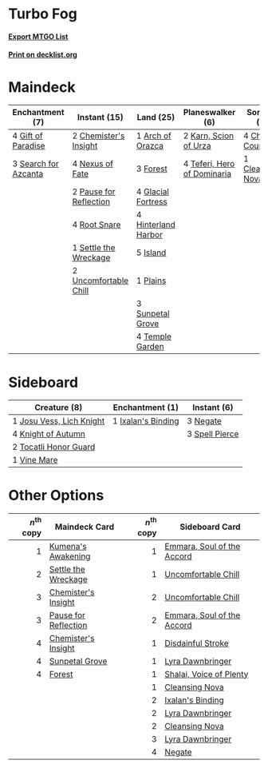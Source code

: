 # Turbo Fog

#### [Export MTGO List](../collection/Turbo%20Fog/Turbo%20Fog.txt)
#### [Print on decklist.org](http://decklist.org/?deckmain=1%09Arch%20of%20Orazca%0A4%09Chart%20a%20Course%0A2%09Chemister's%20Insight%0A1%09Cleansing%20Nova%0A2%09Discovery/Dispersal%0A3%09Forest%0A4%09Gift%20of%20Paradise%0A4%09Glacial%20Fortress%0A4%09Hinterland%20Harbor%0A5%09Island%0A2%09Karn,%20Scion%20of%20Urza%0A4%09Nexus%20of%20Fate%0A2%09Pause%20for%20Reflection%0A1%09Plains%0A4%09Root%20Snare%0A3%09Search%20for%20Azcanta%0A1%09Settle%20the%20Wreckage%0A3%09Sunpetal%20Grove%0A4%09Teferi,%20Hero%20of%20Dominaria%0A4%09Temple%20Garden%0A2%09Uncomfortable%20Chill&deckside=1%09Ixalan's%20Binding%0A1%09Josu%20Vess,%20Lich%20Knight%0A4%09Knight%20of%20Autumn%0A3%09Negate%0A3%09Spell%20Pierce%0A2%09Tocatli%20Honor%20Guard%0A1%09Vine%20Mare)
# Maindeck

|                                        Enchantment (7)                                        |                                          Instant (15)                                           |                                          Land (25)                                           |                                           Planeswalker (6)                                           |                                        Sorcery (5)                                        |     Unknown (2)     |
|-----------------------------------------------------------------------------------------------|-------------------------------------------------------------------------------------------------|----------------------------------------------------------------------------------------------|------------------------------------------------------------------------------------------------------|-------------------------------------------------------------------------------------------|---------------------|
|4 [Gift of Paradise](http://gatherer.wizards.com/Pages/Card/Details.aspx?multiverseid=447320)  |2 [Chemister's Insight](http://gatherer.wizards.com/Pages/Card/Details.aspx?multiverseid=452782) |1 [Arch of Orazca](http://gatherer.wizards.com/Pages/Card/Details.aspx?multiverseid=439849)   |2 [Karn, Scion of Urza](http://gatherer.wizards.com/Pages/Card/Details.aspx?multiverseid=442889)      |4 [Chart a Course](http://gatherer.wizards.com/Pages/Card/Details.aspx?multiverseid=435200)|2 Discovery/Dispersal|
|3 [Search for Azcanta](http://gatherer.wizards.com/Pages/Card/Details.aspx?multiverseid=435226)|4 [Nexus of Fate](http://gatherer.wizards.com/Pages/Card/Details.aspx?multiverseid=450253)       |3 [Forest](http://gatherer.wizards.com/Pages/Card/Details.aspx?multiverseid=439605)           |4 [Teferi, Hero of Dominaria](http://gatherer.wizards.com/Pages/Card/Details.aspx?multiverseid=443095)|1 [Cleansing Nova](http://gatherer.wizards.com/Pages/Card/Details.aspx?multiverseid=447145)|                     |
|                                                                                               |2 [Pause for Reflection](http://gatherer.wizards.com/Pages/Card/Details.aspx?multiverseid=452890)|4 [Glacial Fortress](http://gatherer.wizards.com/Pages/Card/Details.aspx?multiverseid=435416) |                                                                                                      |                                                                                           |                     |
|                                                                                               |4 [Root Snare](http://gatherer.wizards.com/Pages/Card/Details.aspx?multiverseid=447335)          |4 [Hinterland Harbor](http://gatherer.wizards.com/Pages/Card/Details.aspx?multiverseid=241988)|                                                                                                      |                                                                                           |                     |
|                                                                                               |1 [Settle the Wreckage](http://gatherer.wizards.com/Pages/Card/Details.aspx?multiverseid=435186) |5 [Island](http://gatherer.wizards.com/Pages/Card/Details.aspx?multiverseid=439602)           |                                                                                                      |                                                                                           |                     |
|                                                                                               |2 [Uncomfortable Chill](http://gatherer.wizards.com/Pages/Card/Details.aspx?multiverseid=447218) |1 [Plains](http://gatherer.wizards.com/Pages/Card/Details.aspx?multiverseid=439601)           |                                                                                                      |                                                                                           |                     |
|                                                                                               |                                                                                                 |3 [Sunpetal Grove](http://gatherer.wizards.com/Pages/Card/Details.aspx?multiverseid=420946)   |                                                                                                      |                                                                                           |                     |
|                                                                                               |                                                                                                 |4 [Temple Garden](http://gatherer.wizards.com/Pages/Card/Details.aspx?multiverseid=405112)    |                                                                                                      |                                                                                           |                     |


# Sideboard

|                                           Creature (8)                                            |                                       Enchantment (1)                                       |                                       Instant (6)                                       |
|---------------------------------------------------------------------------------------------------|---------------------------------------------------------------------------------------------|-----------------------------------------------------------------------------------------|
|1 [Josu Vess, Lich Knight](http://gatherer.wizards.com/Pages/Card/Details.aspx?multiverseid=442983)|1 [Ixalan's Binding](http://gatherer.wizards.com/Pages/Card/Details.aspx?multiverseid=435168)|3 [Negate](http://gatherer.wizards.com/Pages/Card/Details.aspx?multiverseid=447135)      |
|4 [Knight of Autumn](http://gatherer.wizards.com/Pages/Card/Details.aspx?multiverseid=452933)      |                                                                                             |3 [Spell Pierce](http://gatherer.wizards.com/Pages/Card/Details.aspx?multiverseid=425876)|
|2 [Tocatli Honor Guard](http://gatherer.wizards.com/Pages/Card/Details.aspx?multiverseid=435194)   |                                                                                             |                                                                                         |
|1 [Vine Mare](http://gatherer.wizards.com/Pages/Card/Details.aspx?multiverseid=447343)             |                                                                                             |                                                                                         |


# Other Options

|*n*<sup>th</sup> copy|                                         Maindeck Card                                         |*n*<sup>th</sup> copy|                                           Sideboard Card                                            |
|--------------------:|-----------------------------------------------------------------------------------------------|--------------------:|-----------------------------------------------------------------------------------------------------|
|                    1|[Kumena's Awakening](http://gatherer.wizards.com/Pages/Card/Details.aspx?multiverseid=439699)  |                    1|[Emmara, Soul of the Accord](http://gatherer.wizards.com/Pages/Card/Details.aspx?multiverseid=452918)|
|                    2|[Settle the Wreckage](http://gatherer.wizards.com/Pages/Card/Details.aspx?multiverseid=435186) |                    1|[Uncomfortable Chill](http://gatherer.wizards.com/Pages/Card/Details.aspx?multiverseid=447218)       |
|                    3|[Chemister's Insight](http://gatherer.wizards.com/Pages/Card/Details.aspx?multiverseid=452782) |                    2|[Uncomfortable Chill](http://gatherer.wizards.com/Pages/Card/Details.aspx?multiverseid=447218)       |
|                    3|[Pause for Reflection](http://gatherer.wizards.com/Pages/Card/Details.aspx?multiverseid=452890)|                    2|[Emmara, Soul of the Accord](http://gatherer.wizards.com/Pages/Card/Details.aspx?multiverseid=452918)|
|                    4|[Chemister's Insight](http://gatherer.wizards.com/Pages/Card/Details.aspx?multiverseid=452782) |                    1|[Disdainful Stroke](http://gatherer.wizards.com/Pages/Card/Details.aspx?multiverseid=446776)         |
|                    4|[Sunpetal Grove](http://gatherer.wizards.com/Pages/Card/Details.aspx?multiverseid=420946)      |                    1|[Lyra Dawnbringer](http://gatherer.wizards.com/Pages/Card/Details.aspx?multiverseid=442914)          |
|                    4|[Forest](http://gatherer.wizards.com/Pages/Card/Details.aspx?multiverseid=439605)              |                    1|[Shalai, Voice of Plenty](http://gatherer.wizards.com/Pages/Card/Details.aspx?multiverseid=442923)   |
|                     |                                                                                               |                    1|[Cleansing Nova](http://gatherer.wizards.com/Pages/Card/Details.aspx?multiverseid=447145)            |
|                     |                                                                                               |                    2|[Ixalan's Binding](http://gatherer.wizards.com/Pages/Card/Details.aspx?multiverseid=435168)          |
|                     |                                                                                               |                    2|[Lyra Dawnbringer](http://gatherer.wizards.com/Pages/Card/Details.aspx?multiverseid=442914)          |
|                     |                                                                                               |                    2|[Cleansing Nova](http://gatherer.wizards.com/Pages/Card/Details.aspx?multiverseid=447145)            |
|                     |                                                                                               |                    3|[Lyra Dawnbringer](http://gatherer.wizards.com/Pages/Card/Details.aspx?multiverseid=442914)          |
|                     |                                                                                               |                    4|[Negate](http://gatherer.wizards.com/Pages/Card/Details.aspx?multiverseid=447135)                    |

